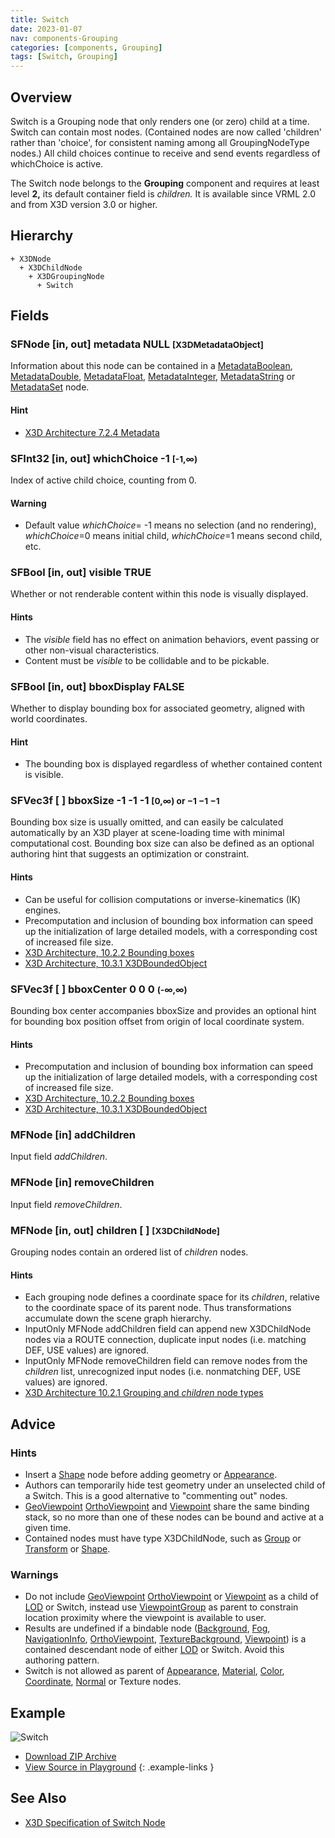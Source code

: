 ```yaml
---
title: Switch
date: 2023-01-07
nav: components-Grouping
categories: [components, Grouping]
tags: [Switch, Grouping]
---
```

<style>
.post h3 {
  word-spacing: 0.2em;
}
</style>

## Overview

Switch is a Grouping node that only renders one (or zero) child at a time. Switch can contain most nodes. (Contained nodes are now called 'children' rather than 'choice', for consistent naming among all GroupingNodeType nodes.) All child choices continue to receive and send events regardless of whichChoice is active.

The Switch node belongs to the **Grouping** component and requires at least level **2,** its default container field is *children.* It is available since VRML 2.0 and from X3D version 3.0 or higher.

## Hierarchy

```
+ X3DNode
  + X3DChildNode
    + X3DGroupingNode
      + Switch
```

## Fields

### SFNode [in, out] **metadata** NULL <small>[X3DMetadataObject]</small>

Information about this node can be contained in a [MetadataBoolean](/x_ite/components/core/metadataboolean/), [MetadataDouble](/x_ite/components/core/metadatadouble/), [MetadataFloat](/x_ite/components/core/metadatafloat/), [MetadataInteger](/x_ite/components/core/metadatainteger/), [MetadataString](/x_ite/components/core/metadatastring/) or [MetadataSet](/x_ite/components/core/metadataset/) node.

#### Hint

- [X3D Architecture 7.2.4 Metadata](https://www.web3d.org/specifications/X3Dv4/ISO-IEC19775-1v4-IS/Part01/components/core.html#Metadata)

### SFInt32 [in, out] **whichChoice** -1 <small>[-1,∞)</small>

Index of active child choice, counting from 0.

#### Warning

- Default value *whichChoice*= -1 means no selection (and no rendering), *whichChoice*=0 means initial child, *whichChoice*=1 means second child, etc.

### SFBool [in, out] **visible** TRUE

Whether or not renderable content within this node is visually displayed.

#### Hints

- The *visible* field has no effect on animation behaviors, event passing or other non-visual characteristics.
- Content must be *visible* to be collidable and to be pickable.

### SFBool [in, out] **bboxDisplay** FALSE

Whether to display bounding box for associated geometry, aligned with world coordinates.

#### Hint

- The bounding box is displayed regardless of whether contained content is visible.

### SFVec3f [ ] **bboxSize** -1 -1 -1 <small>[0,∞) or −1 −1 −1</small>

Bounding box size is usually omitted, and can easily be calculated automatically by an X3D player at scene-loading time with minimal computational cost. Bounding box size can also be defined as an optional authoring hint that suggests an optimization or constraint.

#### Hints

- Can be useful for collision computations or inverse-kinematics (IK) engines.
- Precomputation and inclusion of bounding box information can speed up the initialization of large detailed models, with a corresponding cost of increased file size.
- [X3D Architecture, 10.2.2 Bounding boxes](https://www.web3d.org/specifications/X3Dv4/ISO-IEC19775-1v4-IS/Part01/components/grouping.html#BoundingBoxes)
- [X3D Architecture, 10.3.1 X3DBoundedObject](https://www.web3d.org/specifications/X3Dv4/ISO-IEC19775-1v4-IS/Part01/components/grouping.html#X3DBoundedObject)

### SFVec3f [ ] **bboxCenter** 0 0 0 <small>(-∞,∞)</small>

Bounding box center accompanies bboxSize and provides an optional hint for bounding box position offset from origin of local coordinate system.

#### Hints

- Precomputation and inclusion of bounding box information can speed up the initialization of large detailed models, with a corresponding cost of increased file size.
- [X3D Architecture, 10.2.2 Bounding boxes](https://www.web3d.org/specifications/X3Dv4/ISO-IEC19775-1v4-IS/Part01/components/grouping.html#BoundingBoxes)
- [X3D Architecture, 10.3.1 X3DBoundedObject](https://www.web3d.org/specifications/X3Dv4/ISO-IEC19775-1v4-IS/Part01/components/grouping.html#X3DBoundedObject)

### MFNode [in] **addChildren**

Input field *addChildren*.

### MFNode [in] **removeChildren**

Input field *removeChildren*.

### MFNode [in, out] **children** [ ] <small>[X3DChildNode]</small>

Grouping nodes contain an ordered list of *children* nodes.

#### Hints

- Each grouping node defines a coordinate space for its *children*, relative to the coordinate space of its parent node. Thus transformations accumulate down the scene graph hierarchy.
- InputOnly MFNode addChildren field can append new X3DChildNode nodes via a ROUTE connection, duplicate input nodes (i.e. matching DEF, USE values) are ignored.
- InputOnly MFNode removeChildren field can remove nodes from the *children* list, unrecognized input nodes (i.e. nonmatching DEF, USE values) are ignored.
- [X3D Architecture 10.2.1 Grouping and *children* node types](https://www.web3d.org/specifications/X3Dv4/ISO-IEC19775-1v4-IS/Part01/components/grouping.html#GroupingAndChildrenNodes)

## Advice

### Hints

- Insert a [Shape](/x_ite/components/shape/shape/) node before adding geometry or [Appearance](/x_ite/components/shape/appearance/).
- Authors can temporarily hide test geometry under an unselected child of a Switch. This is a good alternative to "commenting out" nodes.
- [GeoViewpoint](/x_ite/components/geospatial/geoviewpoint/) [OrthoViewpoint](/x_ite/components/navigation/orthoviewpoint/) and [Viewpoint](/x_ite/components/navigation/viewpoint/) share the same binding stack, so no more than one of these nodes can be bound and active at a given time.
- Contained nodes must have type X3DChildNode, such as [Group](/x_ite/components/grouping/group/) or [Transform](/x_ite/components/grouping/transform/) or [Shape](/x_ite/components/shape/shape/).

### Warnings

- Do not include [GeoViewpoint](/x_ite/components/geospatial/geoviewpoint/) [OrthoViewpoint](/x_ite/components/navigation/orthoviewpoint/) or [Viewpoint](/x_ite/components/navigation/viewpoint/) as a child of [LOD](/x_ite/components/navigation/lod/) or Switch, instead use [ViewpointGroup](/x_ite/components/navigation/viewpointgroup/) as parent to constrain location proximity where the viewpoint is available to user.
- Results are undefined if a bindable node ([Background](/x_ite/components/environmentaleffects/background/), [Fog](/x_ite/components/environmentaleffects/fog/), [NavigationInfo](/x_ite/components/navigation/navigationinfo/), [OrthoViewpoint](/x_ite/components/navigation/orthoviewpoint/), [TextureBackground](/x_ite/components/environmentaleffects/texturebackground/), [Viewpoint](/x_ite/components/navigation/viewpoint/)) is a contained descendant node of either [LOD](/x_ite/components/navigation/lod/) or Switch. Avoid this authoring pattern.
- Switch is not allowed as parent of [Appearance](/x_ite/components/shape/appearance/), [Material](/x_ite/components/shape/material/), [Color](/x_ite/components/rendering/color/), [Coordinate](/x_ite/components/rendering/coordinate/), [Normal](/x_ite/components/rendering/normal/) or Texture nodes.

## Example

<x3d-canvas class="xr-button-br" src="https://create3000.github.io/media/examples/Grouping/Switch/Switch.x3d" contentScale="auto" update="auto">
  <img src="https://create3000.github.io/media/examples/Grouping/Switch/screenshot.avif" alt="Switch"/>
</x3d-canvas>

- [Download ZIP Archive](https://create3000.github.io/media/examples/Grouping/Switch/Switch.zip)
- [View Source in Playground](/x_ite/playground/?url=https://create3000.github.io/media/examples/Grouping/Switch/Switch.x3d)
{: .example-links }

## See Also

- [X3D Specification of Switch Node](https://www.web3d.org/documents/specifications/19775-1/V4.0/Part01/components/grouping.html#Switch)

